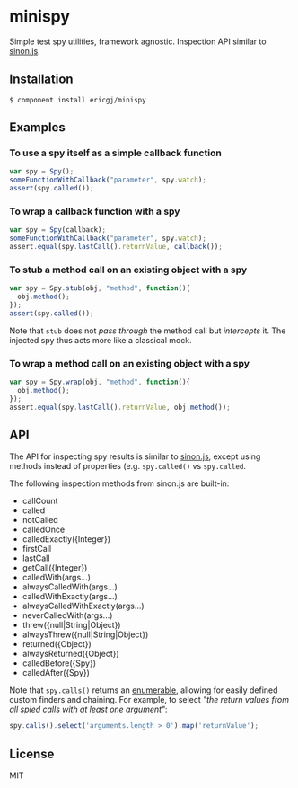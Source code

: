 
# minispy

  Simple test spy utilities, framework agnostic.
  Inspection API similar to [sinon.js][a].

## Installation

    $ component install ericgj/minispy

## Examples

###  To use a spy itself as a simple callback function

  ```javascript
  var spy = Spy();
  someFunctionWithCallback("parameter", spy.watch);
  assert(spy.called());
  ```

###  To wrap a callback function with a spy

  ```javascript
  var spy = Spy(callback);
  someFunctionWithCallback("parameter", spy.watch);
  assert.equal(spy.lastCall().returnValue, callback());
  ```

###  To stub a method call on an existing object with a spy

  ```javascript
  var spy = Spy.stub(obj, "method", function(){
    obj.method();
  });
  assert(spy.called());
  ```

Note that `stub` does not _pass through_ the method call but _intercepts_ it. 
The injected spy thus acts more like a classical mock.


###  To wrap a method call on an existing object with a spy

  ```javascript
  var spy = Spy.wrap(obj, "method", function(){
    obj.method();
  });
  assert.equal(spy.lastCall().returnValue, obj.method());
  ```

## API

The API for inspecting spy results is similar to [sinon.js][a],
except using methods instead of properties (e.g. `spy.called()` vs 
`spy.called`.

The following inspection methods from sinon.js are built-in:

  - callCount
  - called
  - notCalled
  - calledOnce
  - calledExactly({Integer})
  - firstCall
  - lastCall
  - getCall({Integer})
  - calledWith(args...)
  - alwaysCalledWith(args...)
  - calledWithExactly(args...)
  - alwaysCalledWithExactly(args...)
  - neverCalledWith(args...)
  - threw({null|String|Object})
  - alwaysThrew({null|String|Object})
  - returned({Object})
  - alwaysReturned({Object})
  - calledBefore({Spy})
  - calledAfter({Spy})

Note that `spy.calls()` returns an [enumerable][b], allowing for 
easily defined custom finders and chaining. For example, to select 
_"the return values from all spied calls with at least one argument"_:

  ```javascript
  spy.calls().select('arguments.length > 0').map('returnValue');
  ```

## License

  MIT

[a]: http://sinonjs.org/docs/#spies
[b]: https://github.com/component/enumerable

